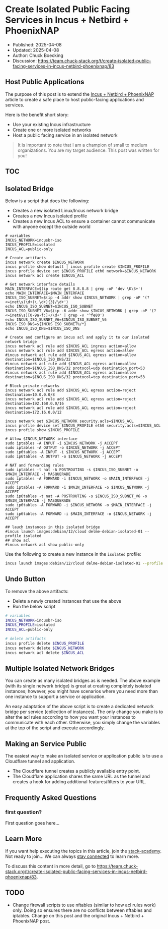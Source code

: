 # Create Isolated Public Facing Services in Incus + Netbird + PhoenixNAP

- Published: 2025-04-08
- Updated: 2025-04-08
- Author: Chuck Boecking
- Discussion: <https://team.chuck-stack.org/t/create-isolated-public-facing-services-in-incus-netbird-phoenixnap/83>

## Host Public Applications

The purpose of this post is to extend the [Incus + Netbird + PhoenixNAP](./blog-incus-netbird-phoenixnap.md) article to create a safe place to host public-facing applications and services.

Here is the benefit short story:

- Use your existing Incus infrastructure
- Create one or more isolated networks
- Host a public facing service in an isolated network

> It is important to note that I am a champion of small to medium organizations. You are my target audience. This post was written for you! 

## TOC

<!-- toc -->

## Isolated Bridge

Below is a script that does the following:

- Creates a new isolated Linux/Incus network bridge
- Creates a new Incus isolated profile
- Creates a new Incus ACL to ensure a container cannot communicate with anyone except the outside world

```
# variables
INCUS_NETWORK=incusbr-iso
INCUS_PROFILE=isolated
INCUS_ACL=public-only

# Create artifacts
incus network create $INCUS_NETWORK
incus profile show default | incus profile create $INCUS_PROFILE
incus profile device set $INCUS_PROFILE eth0 network=$INCUS_NETWORK
incus network acl create $INCUS_ACL

# Get network interface details
MAIN_INTERFACE=$(ip route get 8.8.8.8 | grep -oP 'dev \K\S+')
echo MAIN_INTERFACE=$MAIN_INTERFACE
INCUS_ISO_SUBNET=$(ip -4 addr show $INCUS_NETWORK | grep -oP '(?<=inet\s)\d+(\.\d+){3}/\d+')
echo INCUS_ISO_SUBNET=$INCUS_ISO_SUBNET
INCUS_ISO_SUBNET_V6=$(ip -6 addr show $INCUS_NETWORK | grep -oP '(?<=inet6\s)[0-9a-f:]+/\d+' | grep -v '^fe80')
echo INCUS_ISO_SUBNET_V6=$INCUS_ISO_SUBNET_V6
INCUS_ISO_DNS=${INCUS_ISO_SUBNET%/*}
echo INCUS_ISO_DNS=$INCUS_ISO_DNS

# Create and configure an incus acl and apply it to our isolated network bridge
incus network acl rule add $INCUS_ACL ingress action=allow
incus network acl rule add $INCUS_ACL egress action=allow
#incus network acl rule add $INCUS_ACL egress action=allow destination=$INCUS_ISO_DNS/32
#incus network acl rule add $INCUS_ACL egress action=allow destination=$INCUS_ISO_DNS/32 protocol=udp destination_port=53
#incus network acl rule add $INCUS_ACL egress action=allow destination=$INCUS_ISO_DNS/32 protocol=tcp destination_port=53

# Block private networks
incus network acl rule add $INCUS_ACL egress action=reject destination=10.0.0.0/8
incus network acl rule add $INCUS_ACL egress action=reject destination=192.168.0.0/16
incus network acl rule add $INCUS_ACL egress action=reject destination=172.16.0.0/12

incus network set $INCUS_NETWORK security.acls=$INCUS_ACL
incus profile device set $INCUS_PROFILE eth0 security.acls=$INCUS_ACL
incus profile show $INCUS_PROFILE

# Allow $INCUS_NETWORK interface
sudo iptables -A INPUT -i $INCUS_NETWORK -j ACCEPT
sudo iptables -A OUTPUT -o $INCUS_NETWORK -j ACCEPT
sudo ip6tables -A INPUT -i $INCUS_NETWORK -j ACCEPT
sudo ip6tables -A OUTPUT -o $INCUS_NETWORK -j ACCEPT

# NAT and forwarding rules
sudo iptables -t nat -A POSTROUTING -s $INCUS_ISO_SUBNET -o $MAIN_INTERFACE -j MASQUERADE
sudo iptables -A FORWARD -i $INCUS_NETWORK -o $MAIN_INTERFACE -j ACCEPT
sudo iptables -A FORWARD -i $MAIN_INTERFACE -o $INCUS_NETWORK -j ACCEPT
sudo ip6tables -t nat -A POSTROUTING -s $INCUS_ISO_SUBNET_V6 -o $MAIN_INTERFACE -j MASQUERADE
sudo ip6tables -A FORWARD -i $INCUS_NETWORK -o $MAIN_INTERFACE -j ACCEPT
sudo ip6tables -A FORWARD -i $MAIN_INTERFACE -o $INCUS_NETWORK -j ACCEPT

## lauch instances in this isolated bridge
#incus launch images:debian/12/cloud delme-debian-isolated-01 --profile isolated
## show acl
#incus network acl show public-only
```

Use the following to create a new instance in the `isolated` profile:

```bash
incus launch images:debian/12/cloud delme-debian-isolated-01 --profile isolated
```

## Undo Button

To remove the above artifacts:

- Delete a newly created instances that use the above
- Run the below script

```bash
# variables
INCUS_NETWORK=incusbr-iso
INCUS_PROFILE=isolated
INCUS_ACL=public-only

# delete artifacts
incus profile delete $INCUS_PROFILE
incus network delete $INCUS_NETWORK
incus network acl delete $INCUS_ACL
```

## Multiple Isolated Network Bridges

You can create as many isolated bridges as is needed. The above example (with its single network bridge) is great at creating completely isolated instances; however, you might have scenarios where you need more than one instance to support a service or application.

An easy adaptation of the above script is to create a dedicated network bridge per service (collection of instances). The only change you make is to alter the acl rules according to how you want your instances to communicate with each other. Otherwise, you simply change the variables at the top of the script and execute accordingly.

## Making an Service Public

The easiest way to make an isolated service or application public is to use a Cloudflare tunnel and application.

- The Cloudflare tunnel creates a publicly available entry point.
- The Cloudflare application shares the same URL as the tunnel and creates a hook for adding additional features/filters to your URL.

## Frequently Asked Questions

### first question?

First question goes here...

## Learn More

If you want help executing the topics in this article, join the [stack-academy](./stack-academy.md). Not ready to join... We can always [stay connected](../learn-more.html) to learn more.

To discuss this content in more detail, go to <https://team.chuck-stack.org/t/create-isolated-public-facing-services-in-incus-netbird-phoenixnap/83>.

## TODO

- Change firewall scripts to use nftables (similar to how acl rules work) only. Doing so ensures there are no conflicts between nftables and iptables. Change on this post and the original Incus + Netbird + PhoenixNAP post.
